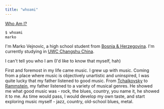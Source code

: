 ```yaml
---
title: "whoami"
---
```


[Who Am I?](https://ss64.com/bash/whoami.html)

```bash
$ whoami
marko
```

I'm Marko Vejnovic, a high school student from [Bosnia &
Herzegovina](https://en.wikipedia.org/wiki/Bosnia_and_Herzegovina). I'm
currently studying in [UWC Changshu China](http://www.uwcchina.org/en). 

I can't tell you who I am (I'd like to know that myself, hah)

First and foremost in my life came music. I grew up with music. Coming from a
place where music is objectively unartistic and uninspired, I was quite lucky
that my father listened to good music. From
[Tchaikovsky](https://en.wikipedia.org/wiki/Pyotr_Ilyich_Tchaikovsky) to
[Rammstein](https://en.wikipedia.org/wiki/Rammstein), my father listened to a
variety of musical genres. He showed me what good music was - rock, the blues,
country, you name it, he showed it to me. As time would pass, I would develop
my own taste, and start exploring music myself - jazz, country, old-school
blues, metal.
